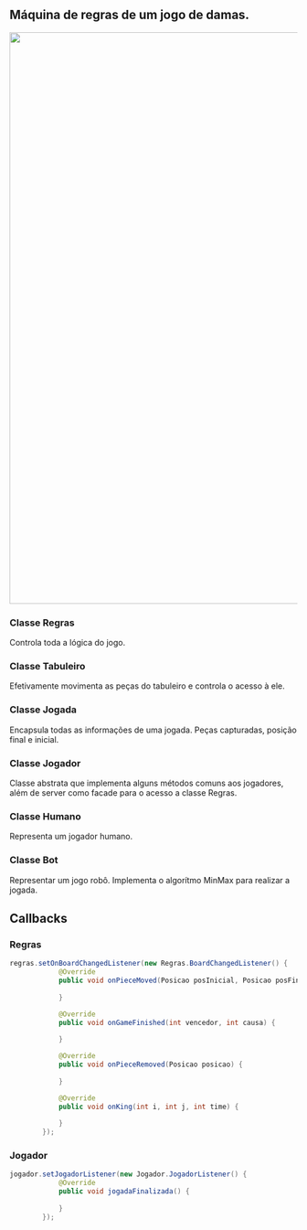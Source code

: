 ## Máquina de regras de um jogo de damas.

<p align="center">
  <img src="http://i.imgur.com/cPAzuyS.png" width="1000"/>
</p>

### Classe Regras
Controla toda a lógica do jogo.

### Classe Tabuleiro
Efetivamente movimenta as peças do tabuleiro e controla o acesso à ele.

### Classe Jogada
Encapsula todas as informações de uma jogada. Peças capturadas, posição final e inicial.

### Classe Jogador
Classe abstrata que implementa alguns métodos comuns aos jogadores, além de server como facade para o acesso a classe Regras.

### Classe Humano
Representa um jogador humano.

### Classe Bot
Representar um jogo robô. Implementa o algorítmo MinMax para realizar a jogada.

## Callbacks

### Regras

```java
regras.setOnBoardChangedListener(new Regras.BoardChangedListener() {
            @Override
            public void onPieceMoved(Posicao posInicial, Posicao posFinal) {
               
            }

            @Override
            public void onGameFinished(int vencedor, int causa) {
            
            }

            @Override
            public void onPieceRemoved(Posicao posicao) {
                
            }

            @Override
            public void onKing(int i, int j, int time) {
                
            }
        });
```

### Jogador

```java
jogador.setJogadorListener(new Jogador.JogadorListener() {
            @Override
            public void jogadaFinalizada() {
                
            }
        });
```

